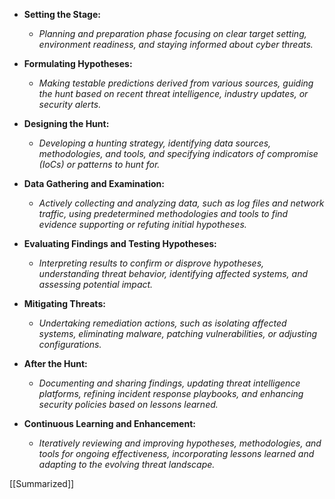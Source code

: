 - **Setting the Stage:**
    
    - _Planning and preparation phase focusing on clear target setting, environment readiness, and staying informed about cyber threats._
- **Formulating Hypotheses:**
    
    - _Making testable predictions derived from various sources, guiding the hunt based on recent threat intelligence, industry updates, or security alerts._
- **Designing the Hunt:**
    
    - _Developing a hunting strategy, identifying data sources, methodologies, and tools, and specifying indicators of compromise (IoCs) or patterns to hunt for._
- **Data Gathering and Examination:**
    
    - _Actively collecting and analyzing data, such as log files and network traffic, using predetermined methodologies and tools to find evidence supporting or refuting initial hypotheses._
- **Evaluating Findings and Testing Hypotheses:**
    
    - _Interpreting results to confirm or disprove hypotheses, understanding threat behavior, identifying affected systems, and assessing potential impact._
- **Mitigating Threats:**
    
    - _Undertaking remediation actions, such as isolating affected systems, eliminating malware, patching vulnerabilities, or adjusting configurations._
- **After the Hunt:**
    
    - _Documenting and sharing findings, updating threat intelligence platforms, refining incident response playbooks, and enhancing security policies based on lessons learned._
- **Continuous Learning and Enhancement:**
    
    - _Iteratively reviewing and improving hypotheses, methodologies, and tools for ongoing effectiveness, incorporating lessons learned and adapting to the evolving threat landscape._

[[Summarized]]